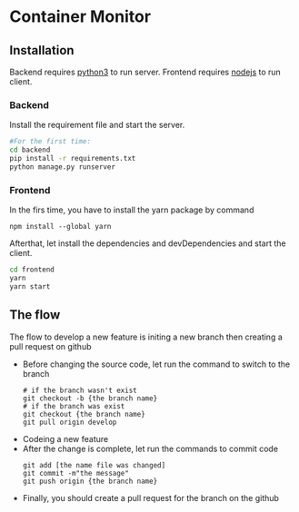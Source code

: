 # Container Monitor

## Installation

Backend requires [python3](https://www.python.org/) to run server.
Frontend requires [nodejs](https://nodejs.org/) to run client.

### Backend
Install the requirement file and start the server.
```sh
#For the first time:
cd backend
pip install -r requirements.txt
python manage.py runserver
```
### Frontend
In the firs time, you have to install the yarn package by command
```
npm install --global yarn
```
Afterthat, let install the dependencies and devDependencies and start the client.

```sh
cd frontend
yarn
yarn start
```
## The flow
The flow to develop a new feature is initing a new branch then creating a pull request on github
- Before changing the source code, let run the command to switch to the branch
    ```
    # if the branch wasn't exist
    git checkout -b {the branch name} 
    # if the branch was exist
    git checkout {the branch name} 
    git pull origin develop
    ```
- Codeing a new feature
- After the change is complete, let run the commands to commit code
    ```
    git add [the name file was changed]
    git commit -m"the message"
    git push origin {the branch name}
    ```
- Finally, you should create a pull request for the branch on the github
